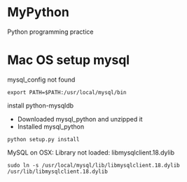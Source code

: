 MyPython
========

Python programming practice

Mac OS setup mysql
====
mysql_config not found

    export PATH=$PATH:/usr/local/mysql/bin

install python-mysqldb

- Downloaded mysql_python and unzipped it
- Installed mysql_python 
```
python setup.py install
```
    
MySQL on OSX: Library not loaded: libmysqlclient.18.dylib

    sudo ln -s /usr/local/mysql/lib/libmysqlclient.18.dylib /usr/lib/libmysqlclient.18.dylib
